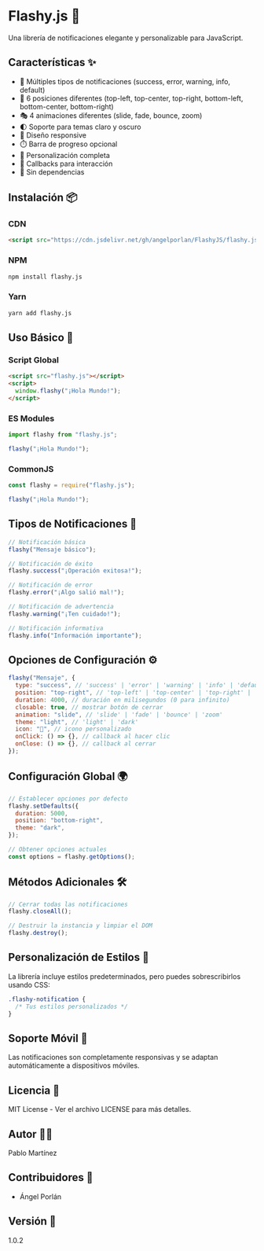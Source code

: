# Flashy.js 🚀

Una librería de notificaciones elegante y personalizable para JavaScript.

## Características ✨

- 🎨 Múltiples tipos de notificaciones (success, error, warning, info, default)
- 🎯 6 posiciones diferentes (top-left, top-center, top-right, bottom-left, bottom-center, bottom-right)
- 🎭 4 animaciones diferentes (slide, fade, bounce, zoom)
- 🌓 Soporte para temas claro y oscuro
- 📱 Diseño responsive
- ⏱️ Barra de progreso opcional
- 🔄 Personalización completa
- 🎯 Callbacks para interacción
- 🚀 Sin dependencias

## Instalación 📦

### CDN

```html
<script src="https://cdn.jsdelivr.net/gh/angelporlan/FlashyJS/flashy.js"></script>
```

### NPM

```bash
npm install flashy.js
```

### Yarn

```bash
yarn add flashy.js
```

## Uso Básico 🚀

### Script Global

```html
<script src="flashy.js"></script>
<script>
  window.flashy("¡Hola Mundo!");
</script>
```

### ES Modules

```javascript
import flashy from "flashy.js";

flashy("¡Hola Mundo!");
```

### CommonJS

```javascript
const flashy = require("flashy.js");

flashy("¡Hola Mundo!");
```

## Tipos de Notificaciones 🎨

```javascript
// Notificación básica
flashy("Mensaje básico");

// Notificación de éxito
flashy.success("¡Operación exitosa!");

// Notificación de error
flashy.error("¡Algo salió mal!");

// Notificación de advertencia
flashy.warning("¡Ten cuidado!");

// Notificación informativa
flashy.info("Información importante");
```

## Opciones de Configuración ⚙️

```javascript
flashy("Mensaje", {
  type: "success", // 'success' | 'error' | 'warning' | 'info' | 'default'
  position: "top-right", // 'top-left' | 'top-center' | 'top-right' | 'bottom-left' | 'bottom-center' | 'bottom-right'
  duration: 4000, // duración en milisegundos (0 para infinito)
  closable: true, // mostrar botón de cerrar
  animation: "slide", // 'slide' | 'fade' | 'bounce' | 'zoom'
  theme: "light", // 'light' | 'dark'
  icon: "🎉", // icono personalizado
  onClick: () => {}, // callback al hacer clic
  onClose: () => {}, // callback al cerrar
});
```

## Configuración Global 🌍

```javascript
// Establecer opciones por defecto
flashy.setDefaults({
  duration: 5000,
  position: "bottom-right",
  theme: "dark",
});

// Obtener opciones actuales
const options = flashy.getOptions();
```

## Métodos Adicionales 🛠️

```javascript
// Cerrar todas las notificaciones
flashy.closeAll();

// Destruir la instancia y limpiar el DOM
flashy.destroy();
```

## Personalización de Estilos 🎨

La librería incluye estilos predeterminados, pero puedes sobrescribirlos usando CSS:

```css
.flashy-notification {
  /* Tus estilos personalizados */
}
```

## Soporte Móvil 📱

Las notificaciones son completamente responsivas y se adaptan automáticamente a dispositivos móviles.

## Licencia 📄

MIT License - Ver el archivo LICENSE para más detalles.

## Autor 👨‍💻

Pablo Martínez

## Contribuidores 🤝

- Ángel Porlán

## Versión 📌

1.0.2
